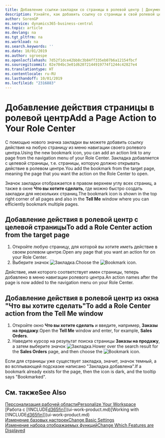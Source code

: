 ```yaml
---
title: Добавление ссылки-закладки со страницы в ролевой центр | Документация Майкрософт
description: Узнайте, как добавить ссылку со страницы в свой ролевой центр.
author: SorenGP
ms.service: dynamics365-business-central
ms.topic: article
ms.devlang: na
ms.tgt_pltfrm: na
ms.workload: na
ms.search.keywords: ''
ms.date: 10/01/2019
ms.author: sgroespe
ms.openlocfilehash: 7d52f1dce42bb8c3b84ff335eb07b6a12154fbcf
ms.sourcegitcommit: 02e704bc3e01d62072144919774f1244c42827e4
ms.translationtype: HT
ms.contentlocale: ru-RU
ms.lasthandoff: 10/01/2019
ms.locfileid: "2316883"
---
```

# <a name="add-a-page-action-to-your-role-center"></a><span data-ttu-id="58ba1-103">Добавление действия страницы в ролевой центр</span><span class="sxs-lookup"><span data-stu-id="58ba1-103">Add a Page Action to Your Role Center</span></span>
<span data-ttu-id="58ba1-104">С помощью нового значка закладки вы можете добавить ссылку действия на любую страницу из меню навигации своего ролевого центра.</span><span class="sxs-lookup"><span data-stu-id="58ba1-104">Using the new bookmark icon, you can add an action link to any page from the navigation menu of your Role Center.</span></span> <span data-ttu-id="58ba1-105">Закладка добавляется с целевой страницы, т.е. страницы, которую должно открывать действие в ролевом центре.</span><span class="sxs-lookup"><span data-stu-id="58ba1-105">You add the bookmark from the target page, meaning the page that you want the action on the Role Center to open.</span></span>

<span data-ttu-id="58ba1-106">Значок закладки отображается в правом верхнем углу всех страниц, а также в окне **Что вы хотите сделать**, где можно быстро создать закладки для нескольких страниц.</span><span class="sxs-lookup"><span data-stu-id="58ba1-106">The bookmark icon is shown in the top right corner of all pages and also in the **Tell Me** window where you can efficiently bookmark multiple pages.</span></span>

## <a name="to-add-a-role-center-action-from-the-target-page"></a><span data-ttu-id="58ba1-107">Добавление действия в ролевой центр с целевой страницы</span><span class="sxs-lookup"><span data-stu-id="58ba1-107">To add a Role Center action from the target page</span></span>
1. <span data-ttu-id="58ba1-108">Откройте любую страницу, для которой вы хотите иметь действие в своем ролевом центре.</span><span class="sxs-lookup"><span data-stu-id="58ba1-108">Open any page that you want an action for on your Role Center.</span></span>
2. <span data-ttu-id="58ba1-109">Выберите значок ![Закладка](media/ui_bookmark_icon.png "Закладка").</span><span class="sxs-lookup"><span data-stu-id="58ba1-109">Choose the ![Bookmark](media/ui_bookmark_icon.png "Bookmark") icon.</span></span>

<span data-ttu-id="58ba1-110">Действие, имя которого соответствует имен страницы, теперь добавлено в меню навигации ролевого центра.</span><span class="sxs-lookup"><span data-stu-id="58ba1-110">An action names after the page is now added to the navigation menu on your Role Center.</span></span>

## <a name="to-add-a-role-center-action-from-the-tell-me-window"></a><span data-ttu-id="58ba1-111">Добавление действия в ролевой центр из окна "Что вы хотите сделать"</span><span class="sxs-lookup"><span data-stu-id="58ba1-111">To add a Role Center action from the Tell Me window</span></span>
1. <span data-ttu-id="58ba1-112">Откройте окно **Что вы хотите сделать** и введите, например, **Заказы на продажу**.</span><span class="sxs-lookup"><span data-stu-id="58ba1-112">Open the **Tell Me** window and enter, for example, **Sales Orders**.</span></span>
2. <span data-ttu-id="58ba1-113">Наведите курсор на результат поиска страницы **Заказы на продажу**, а затем выберите значок ![Закладка](media/ui_bookmark_icon.png "Закладка").</span><span class="sxs-lookup"><span data-stu-id="58ba1-113">Hower over the search result for the **Sales Orders** page, and then choose the ![Bookmark](media/ui_bookmark_icon.png "Bookmark") icon.</span></span>

<span data-ttu-id="58ba1-114">Если для страницы уже существует закладка, значит, значок темный, а во всплывающей подсказке написано "Закладка добавлена".</span><span class="sxs-lookup"><span data-stu-id="58ba1-114">If a bookmark already exists for the page, then the icon is dark, and the tooltip says "Bookmarked".</span></span>

## <a name="see-also"></a><span data-ttu-id="58ba1-115">См. также</span><span class="sxs-lookup"><span data-stu-id="58ba1-115">See Also</span></span>
[<span data-ttu-id="58ba1-116">Персонализация рабочей области</span><span class="sxs-lookup"><span data-stu-id="58ba1-116">Personalize Your Workspace</span></span>](ui-personalization-user.md)  
<span data-ttu-id="58ba1-117">[Работа с [!INCLUDE[d365fin](includes/d365fin_md.md)]](ui-work-product.md)</span><span class="sxs-lookup"><span data-stu-id="58ba1-117">[Working with [!INCLUDE[d365fin](includes/d365fin_md.md)]](ui-work-product.md)</span></span>  
[<span data-ttu-id="58ba1-118">Изменение базовых настроек</span><span class="sxs-lookup"><span data-stu-id="58ba1-118">Change Basic Settings</span></span>](ui-change-basic-settings.md)  
[<span data-ttu-id="58ba1-119">Изменение набора отображаемых функций</span><span class="sxs-lookup"><span data-stu-id="58ba1-119">Change Which Features are Displayed</span></span>](ui-experiences.md)  
